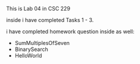 This is Lab 04 in CSC 229

inside i have completed Tasks 1 - 3.

i have completed homework question inside as well: 
- SumMultiplesOfSeven
- BinarySearch
- HelloWorld

